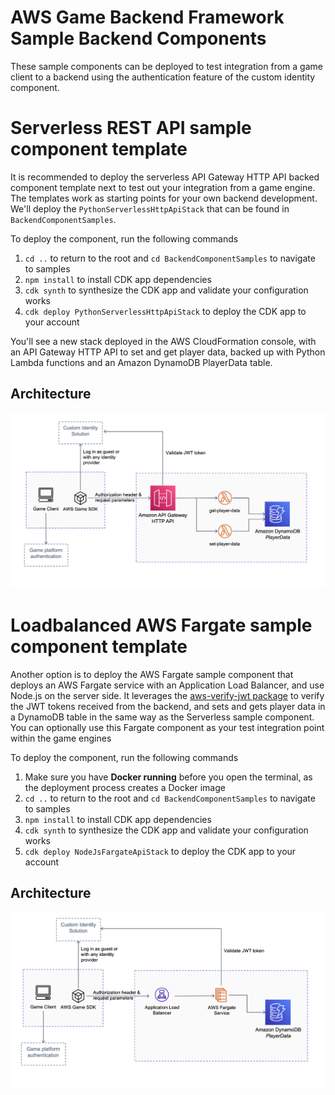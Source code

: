 # AWS Game Backend Framework Sample Backend Components

These sample components can be deployed to test integration from a game client to a backend using the authentication feature of the custom identity component.

# Serverless REST API sample component template

It is recommended to deploy the serverless API Gateway HTTP API backed component template next to test out your integration from a game engine. The templates work as starting points for your own backend development. We'll deploy the `PythonServerlessHttpApiStack` that can be found in `BackendComponentSamples`.

To deploy the component, run the following commands
1. `cd ..` to return to the root and `cd BackendComponentSamples` to navigate to samples
2. `npm install` to install CDK app dependencies
4. `cdk synth` to synthesize the CDK app and validate your configuration works
5. `cdk deploy PythonServerlessHttpApiStack` to deploy the CDK app to your account

You'll see a new stack deployed in the AWS CloudFormation console, with an API Gateway HTTP API to set and get player data, backed up with Python Lambda functions and an Amazon DynamoDB PlayerData table.

## Architecture

![High Level Reference Architecture](ApiGatewayPythonApiArchitecture.png)

# Loadbalanced AWS Fargate sample component template

Another option is to deploy the AWS Fargate sample component that deploys an AWS Fargate service with an Application Load Balancer, and use Node.js on the server side. It leverages the [aws-verify-jwt package](https://github.com/awslabs/aws-jwt-verify) to verify the JWT tokens received from the backend, and sets and gets player data in a DynamoDB table in the same way as the Serverless sample component. You can optionally use this Fargate component as your test integration point within the game engines

To deploy the component, run the following commands
1. Make sure you have __Docker running__ before you open the terminal, as the deployment process creates a Docker image
2. `cd ..` to return to the root and `cd BackendComponentSamples` to navigate to samples
3. `npm install` to install CDK app dependencies
4. `cdk synth` to synthesize the CDK app and validate your configuration works
5. `cdk deploy NodeJsFargateApiStack` to deploy the CDK app to your account

## Architecture

![High Level Reference Architecture](FargateNodejsApiArchitecture.png)